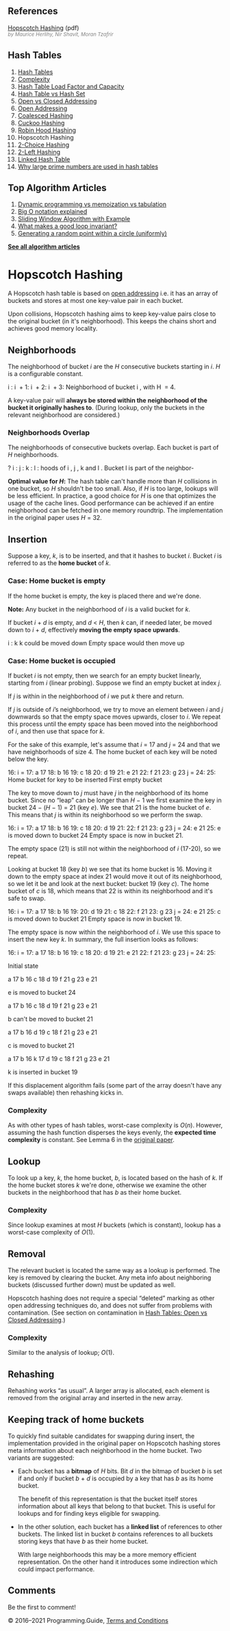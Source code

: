 <span class="underline"></span>

<span class="underline"></span>

References
----------

[Hopscotch Hashing](http://mcg.cs.tau.ac.il/papers/disc2008-hopscotch.pdf) (pdf)  
<span style="color: grey; font-style: italic; font-size: smaller">by Maurice Herlihy, Nir Shavit, Moran Tzafrir</span>

Hash Tables
-----------

1.  [Hash Tables](hash-tables.html)
2.  [Complexity](hash-tables-complexity.html)
3.  [Hash Table Load Factor and Capacity](hash-table-load-factor-and-capacity.html)
4.  [Hash Table vs Hash Set](hash-table-vs-hash-set.html)
5.  [Open vs Closed Addressing](hash-tables-open-vs-closed-addressing.html)
6.  [Open Addressing](hash-tables-open-addressing.html)
7.  [Coalesced Hashing](coalesced-hashing.html)
8.  [Cuckoo Hashing](cuckoo-hashing.html)
9.  [Robin Hood Hashing](robin-hood-hashing.html)
10. Hopscotch Hashing
11. [2-Choice Hashing](2-choice-hashing.html)
12. [2-Left Hashing](2-left-hashing.html)
13. [Linked Hash Table](linked-hash-table.html)
14. [Why large prime numbers are used in hash tables](prime-numbers-in-hash-tables.html)

<span class="underline"></span>

Top Algorithm Articles
----------------------

1.  [Dynamic programming vs memoization vs tabulation](dynamic-programming-vs-memoization-vs-tabulation.html)
2.  [Big O notation explained](big-o-notation-explained.html)
3.  [Sliding Window Algorithm with Example](sliding-window-example.html)
4.  [What makes a good loop invariant?](what-makes-a-good-loop-invariant.html)
5.  [Generating a random point within a circle (uniformly)](random-point-within-circle.html)

[**See all algorithm articles**](algorithms.html)

Hopscotch Hashing
=================

A Hopscotch hash table is based on [open addressing](hash-tables-open-addressing.html) i.e. it has an array of buckets and stores at most one key-value pair in each bucket.

Upon collisions, Hopscotch hashing aims to keep key-value pairs close to the original bucket (in it's neighborhood). This keeps the chains short and achieves good memory locality.

Neighborhoods
-------------

The neighborhood of bucket *i* are the *H* consecutive buckets starting in *i*. *H* is a configurable constant.

i : i  + 1: i  + 2: i  + 3: Neighborhood of bucket i , with H  = 4.

A key-value pair will **always be stored within the neighborhood of the bucket it originally hashes to**. (During lookup, only the buckets in the relevant neighborhood are considered.)

### Neighborhoods Overlap

The neighborhoods of consecutive buckets overlap. Each bucket is part of *H* neighborhoods.

? i : j : k : l : hoods of i , j , k and l . Bucket l is part of the neighbor-

**Optimal value for *H*:** The hash table can't handle more than *H* collisions in one bucket, so *H* shouldn't be too small. Also, if *H* is too large, lookups will be less efficient. In practice, a good choice for *H* is one that optimizes the usage of the cache lines. Good performance can be achieved if an entire neighborhood can be fetched in one memory roundtrip. The implementation in the original paper uses <span class="no-wrap">*H* = 32</span>.

Insertion
---------

Suppose a key, *k*, is to be inserted, and that it hashes to bucket *i*. Bucket *i* is referred to as the **home bucket** of *k*.

### Case: Home bucket is empty

If the home bucket is empty, the key is placed there and we're done.

**Note:** Any bucket in the neighborhood of *i* is a valid bucket for *k*.

If bucket <span class="no-wrap">*i* + *d*</span> is empty, and <span class="no-wrap">*d* &lt; *H*</span>, then *k* can, if needed later, be moved down to <span class="no-wrap">*i* + *d*</span>, effectively **moving the empty space upwards**.

i : k k could be moved down Empty space would then move up

### Case: Home bucket is occupied

If bucket *i* is not empty, then we search for an empty bucket linearly, starting from *i* (linear probing). Suppose we find an empty bucket at index *j*.

If *j* is within in the neighborhood of *i* we put *k* there and return.

If *j* is outside of *i*’s neighborhood, we try to move an element between *i* and *j* downwards so that the empty space moves upwards, closer to *i*. We repeat this process until the empty space has been moved into the neighborhood of *i*, and then use that space for *k*.

For the sake of this example, let's assume that <span class="no-wrap">*i* = 17</span> and <span class="no-wrap">*j* = 24</span> and that we have neighborhoods of size 4. The home bucket of each key will be noted below the key.

16: i = 17: a 17 18: b 16 19: c 18 20: d 19 21: e 21 22: f 21 23: g 23 j = 24: 25: Home bucket for key to be inserted First empty bucket

The key to move down to *j* must have *j* in the neighborhood of its home bucket. Since no “leap” can be longer than <span class="no-wrap">*H* − 1</span> we first examine the key in bucket <span class="no-wrap">24 − (*H* − 1) = 21</span> (key *e*). We see that 21 is the home bucket of *e*. This means that *j* is within its neighborhood so we perform the swap.

16: i = 17: a 17 18: b 16 19: c 18 20: d 19 21: 22: f 21 23: g 23 j = 24: e 21 25: e is moved down to bucket 24 Empty space is now in bucket 21.

The empty space (21) is still not within the neighborhood of *i* (17-20), so we repeat.

Looking at bucket 18 (key *b*) we see that its home bucket is 16. Moving it down to the empty space at index 21 would move it out of its neighborhood, so we let it be and look at the next bucket: bucket 19 (key *c*). The home bucket of *c* is 18, which means that 22 is within its neighborhood and it's safe to swap.

16: i = 17: a 17 18: b 16 19: 20: d 19 21: c 18 22: f 21 23: g 23 j = 24: e 21 25: c is moved down to bucket 21 Empty space is now in bucket 19.

The empty space is now within the neighborhood of *i*. We use this space to insert the new key *k*. In summary, the full insertion looks as follows:

16: i = 17: a 17 18: b 16 19: c 18 20: d 19 21: e 21 22: f 21 23: g 23 j = 24: 25:

Initial state

a 17 b 16 c 18 d 19 f 21 g 23 e 21

<span class="variable">e</span> is moved to bucket 24

a 17 b 16 c 18 d 19 f 21 g 23 e 21

<span class="variable">b</span> can't be moved to bucket 21

a 17 b 16 d 19 c 18 f 21 g 23 e 21

<span class="variable">c</span> is moved to bucket 21

a 17 b 16 k 17 d 19 c 18 f 21 g 23 e 21

<span class="variable">k</span> is inserted in bucket 19

If this displacement algorithm fails (some part of the array doesn't have any swaps available) then rehashing kicks in.

### Complexity

As with other types of hash tables, worst-case complexity is *O*(*n*). However, assuming the hash function disperses the keys evenly, the **expected time complexity** is constant. See Lemma 6 in the [original paper](http://mcg.cs.tau.ac.il/papers/disc2008-hopscotch.pdf).

Lookup
------

To look up a key, *k*, the home bucket, *b*, is located based on the hash of *k*. If the home bucket stores *k* we're done, otherwise we examine the other buckets in the neighborhood that has *b* as their home bucket.

### Complexity

Since lookup examines at most *H* buckets (which is constant), lookup has a worst-case complexity of *O*(1).

Removal
-------

The relevant bucket is located the same way as a lookup is performed. The key is removed by clearing the bucket. Any meta info about neighboring buckets (discussed further down) must be updated as well.

Hopscotch hashing does not require a special “deleted” marking as other open addressing techniques do, and does not suffer from problems with contamination. (See section on contamination in [Hash Tables: Open vs Closed Addressing](hash-tables-open-vs-closed-addressing.html).)

### Complexity

Similar to the analysis of lookup; *O*(1).

Rehashing
---------

Rehashing works “as usual”. A larger array is allocated, each element is removed from the original array and inserted in the new array.

Keeping track of home buckets
-----------------------------

To quickly find suitable candidates for swapping during insert, the implementation provided in the original paper on Hopscotch hashing stores meta information about each neighborhood in the home bucket. Two variants are suggested:

-   Each bucket has a **bitmap** of *H* bits. Bit *d* in the bitmap of bucket *b* is set if and only if bucket <span class="no-wrap">*b* + *d*</span> is occupied by a key that has *b* as its home bucket.

    The benefit of this representation is that the bucket itself stores information about all keys that belong to that bucket. This is useful for lookups and for finding keys eligible for swapping.

-   In the other solution, each bucket has a **linked list** of references to other buckets. The linked list in bucket *b* contains references to all buckets storing keys that have *b* as their home bucket.

    With large neighborhoods this may be a more memory efficient representation. On the other hand it introduces some indirection which could impact performance.

Comments
--------

Be the first to comment!

© 2016–2021 Programming.Guide, [Terms and Conditions](terms-and-conditions.html)

